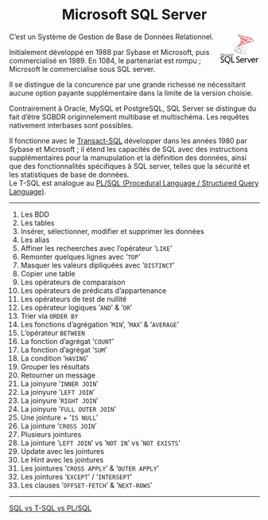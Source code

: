 <h1 align="center"><b> Microsoft SQL Server</b></h1> <a href="https://github.com/MiKL5/Business_Intelligence/"> <img src="assets/Microsoft_SQL_Server.svg" alt="Microsoft SQL Server" align="right" height="64px"> </a>
C’est un Système de Gestion de Base de Données Relationnel.

Initialement développé en 1988 par Sybase et Microsoft, puis commercialisé en 1989. En 1084, le partenariat est rompu ; Microsoft le commercialise sous SQL server.

Il se distingue de la concurence par une grande richesse ne nécessitant aucune option payante supplémentaire dans la limite de la version choisie.

Contrairement à Oracle, MySQL et PostgreSQL, SQL Server se distingue du fait d’être SGBDR originnelement multibase et multischéma. Les requêtes nativement interbases sont possibles.

Il fonctionne avec le [Transact-SQL](docs/tsql) développer dans les années 1980 par Sybase et Microsoft ; il étend les capacités de SQL avec des instructions supplémentaires pour la manupulation et la définition des données, ainsi que des fonctionnalités spécifiques à SQL server, telles que la sécurité et les statistiques de base de données.  
Le T-SQL est analogue au [PL/SQL (Procedural Language / Structured Query Language)](docs/plsql).

<!-- 0. [Version](sqlServer/version) -->
---
1. Les BDD  
1. Les tables  
1. Insérer, sélectionner, modifier et supprimer les données    
1. Les alias  
1. Affiner les recheerches avec l’opérateur ’`LIKE`’  
1. Remonter quelques lignes avec ’`TOP`’  
1. Masquer les valeurs dipliquées avec ’`DISTINCT`’  
1. Copier une table  
1. Les opérateurs de comparaison  
1. Les opérateurs de prédicats d’appartenance  
1. Les opérateurs de test de nullité  
1. Les opérateur logiques ’`AND`’ & ’`OR`’  
1. Trier via `ORDER BY`  
1. Les fonctions d’agrégation ’`MIN`’, ’`MAX`’ & ’`AVERAGE`’  
1. L’opérateur `BETWEEN`  
1. La fonction d’agrégat ’`COUNT`’  
1. La fonction d’agrégat ’`SUM`’  
1. La condition ’`HAVING`’  
1. Grouper les résultats  
1. Retourner un message  
1. La joinyure ’`INNER JOIN`’  
1. La joinyure ’`LEFT JOIN`’  
1. La joinyure ’`RIGHT JOIN`’  
1. La joinyure ’`FULL OUTER JOIN`’  
1. Une jointure + ’`IS NULL`’  
1. La jointure ’`CROSS JOIN`’  
1. Plusieurs jointures  
1. La jointure ’`LEFT JOIN`’ vs ’`NOT IN`’ vs ’`NOT EXISTS`’  
1. Update avec les jointures  
1. Le Hint avec les jointures  
1. Les jointures ’`CROSS APPLY`’ & ’`OUTER APPLY`’  
1. Les jointures ’`EXCEPT`’ / ’`INTERSEPT`’  
1. Les clauses ’`OFFSET-FETCH`’ & ’`NEXT-ROWS`’  
<!-- 1. ’`TRIM`’ ,’`LTRIM`’ ,’`RTRIM`’ ,’`UPPER`’ ,’`LOWER`’   -->
___
[SQL vs T-SQL vs PL/SQL](docs/compare)